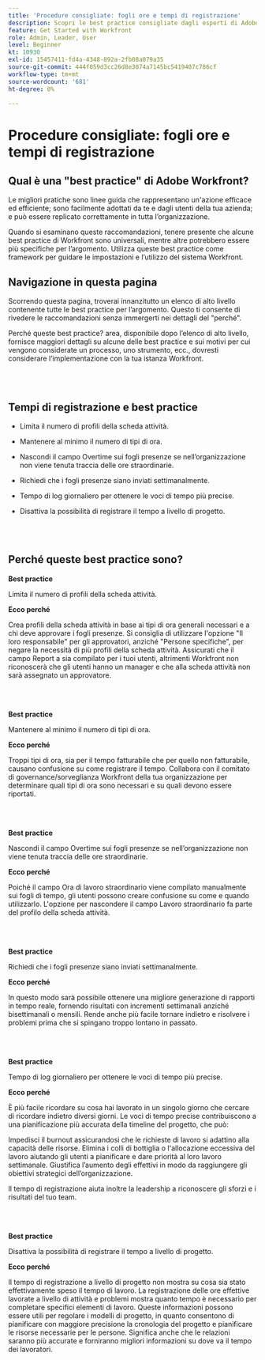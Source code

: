 ```yaml
---
title: 'Procedure consigliate: fogli ore e tempi di registrazione'
description: Scopri le best practice consigliate dagli esperti di Adobe Workfront sull’impostazione, la gestione e l’utilizzo dei profili delle schede attività, dei tipi di ora, delle preferenze delle schede attività e dei fogli presenze di Workfront. (Deve essere compreso tra 60 e 160 caratteri, ma è di 184 caratteri)
feature: Get Started with Workfront
role: Admin, Leader, User
level: Beginner
kt: 10930
exl-id: 15457411-fd4a-4348-892a-2fb08a079a35
source-git-commit: 444f059d3cc26d8e3074a7145bc5419407c786cf
workflow-type: tm+mt
source-wordcount: '681'
ht-degree: 0%

---
```


# Procedure consigliate: fogli ore e tempi di registrazione

## Qual è una &quot;best practice&quot; di Adobe Workfront?

Le migliori pratiche sono linee guida che rappresentano un&#39;azione efficace ed efficiente; sono facilmente adottati da te e dagli utenti della tua azienda; e può essere replicato correttamente in tutta l’organizzazione.

Quando si esaminano queste raccomandazioni, tenere presente che alcune best practice di Workfront sono universali, mentre altre potrebbero essere più specifiche per l’argomento. Utilizza queste best practice come framework per guidare le impostazioni e l’utilizzo del sistema Workfront.

## Navigazione in questa pagina

Scorrendo questa pagina, troverai innanzitutto un elenco di alto livello contenente tutte le best practice per l’argomento. Questo ti consente di rivedere le raccomandazioni senza immergerti nei dettagli del &quot;perché&quot;.

Perché queste best practice? area, disponibile dopo l’elenco di alto livello, fornisce maggiori dettagli su alcune delle best practice e sui motivi per cui vengono considerate un processo, uno strumento, ecc., dovresti considerare l’implementazione con la tua istanza Workfront.

</br>
</br>


## Tempi di registrazione e best practice

* Limita il numero di profili della scheda attività.

* Mantenere al minimo il numero di tipi di ora.

* Nascondi il campo Overtime sui fogli presenze se nell’organizzazione non viene tenuta traccia delle ore straordinarie.

* Richiedi che i fogli presenze siano inviati settimanalmente.

* Tempo di log giornaliero per ottenere le voci di tempo più precise.

* Disattiva la possibilità di registrare il tempo a livello di progetto.

</br>
</br>



## Perché queste best practice sono?

**Best practice**

Limita il numero di profili della scheda attività.



**Ecco perché**

Crea profili della scheda attività in base ai tipi di ora generali necessari e a chi deve approvare i fogli presenze. Si consiglia di utilizzare l&#39;opzione &quot;Il loro responsabile&quot; per gli approvatori, anziché &quot;Persone specifiche&quot;, per negare la necessità di più profili della scheda attività. Assicurati che il campo Report a sia compilato per i tuoi utenti, altrimenti Workfront non riconoscerà che gli utenti hanno un manager e che alla scheda attività non sarà assegnato un approvatore.

</br>
</br>

**Best practice**

Mantenere al minimo il numero di tipi di ora.



**Ecco perché**

Troppi tipi di ora, sia per il tempo fatturabile che per quello non fatturabile, causano confusione su come registrare il tempo. Collabora con il comitato di governance/sorveglianza Workfront della tua organizzazione per determinare quali tipi di ora sono necessari e su quali devono essere riportati.

</br>
</br>

**Best practice**

Nascondi il campo Overtime sui fogli presenze se nell’organizzazione non viene tenuta traccia delle ore straordinarie.



**Ecco perché**

Poiché il campo Ora di lavoro straordinario viene compilato manualmente sui fogli di tempo, gli utenti possono creare confusione su come e quando utilizzarlo. L&#39;opzione per nascondere il campo Lavoro straordinario fa parte del profilo della scheda attività.

</br>
</br>

**Best practice**

Richiedi che i fogli presenze siano inviati settimanalmente.



**Ecco perché**

In questo modo sarà possibile ottenere una migliore generazione di rapporti in tempo reale, fornendo risultati con incrementi settimanali anziché bisettimanali o mensili. Rende anche più facile tornare indietro e risolvere i problemi prima che si spingano troppo lontano in passato.

</br>
</br>

**Best practice**

Tempo di log giornaliero per ottenere le voci di tempo più precise.



**Ecco perché**

È più facile ricordare su cosa hai lavorato in un singolo giorno che cercare di ricordare indietro diversi giorni. Le voci di tempo precise contribuiscono a una pianificazione più accurata della timeline del progetto, che può:

Impedisci il burnout assicurandosi che le richieste di lavoro si adattino alla capacità delle risorse.
Elimina i colli di bottiglia o l&#39;allocazione eccessiva del lavoro aiutando gli utenti a pianificare e dare priorità al loro lavoro settimanale.
Giustifica l’aumento degli effettivi in modo da raggiungere gli obiettivi strategici dell’organizzazione.


Il tempo di registrazione aiuta inoltre la leadership a riconoscere gli sforzi e i risultati del tuo team.

</br>
</br>

**Best practice**

Disattiva la possibilità di registrare il tempo a livello di progetto.



**Ecco perché**

Il tempo di registrazione a livello di progetto non mostra su cosa sia stato effettivamente speso il tempo di lavoro. La registrazione delle ore effettive lavorate a livello di attività e problemi mostra quanto tempo è necessario per completare specifici elementi di lavoro. Queste informazioni possono essere utili per regolare i modelli di progetto, in quanto consentono di pianificare con maggiore precisione la cronologia del progetto e pianificare le risorse necessarie per le persone. Significa anche che le relazioni saranno più accurate e forniranno migliori informazioni su dove va il tempo dei lavoratori.
